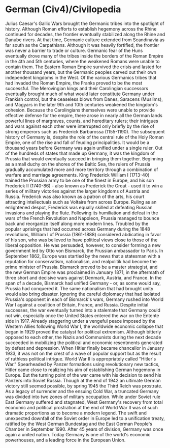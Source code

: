 # German (Civ4)/Civilopedia

Julius Caesar's Gallic Wars brought the Germanic tribes into the spotlight of history. Although Roman efforts to establish hegemony across the Rhine continued for decades, the frontier eventually stabilized along the Rhine and Danube rivers. At that time, Germanic culture extended from Scandinavia as far south as the Carpathians. Although it was heavily fortified, the frontier was never a barrier to trade or culture. Germanic fear of the Huns eventually drove many of the tribes inside the borders of the Roman Empire in the 4th and 5th centuries, where the weakened Romans were unable to contain them. The Eastern Roman Empire survived the crisis and lasted for another thousand years, but the Germanic peoples carved out their own independent kingdoms in the West.
Of the various Germanics tribes that had invaded the Roman Empire, the Franks proved to be the most successful. The Merovingian kings and their Carolingian successors eventually brought much of what would later constitute Germany under Frankish control, but the ceaseless blows from Danes, Saracens (Muslims), and Magyars in the later 9th and 10th centuries weakened the kingdom's cohesion. Because the Carolingians themselves were unable to provide effective defense for the empire, there arose in nearly all the German lands powerful lines of margraves, counts, and hereditary rulers; their intrigues and wars against each other were interrupted only briefly by the rise of strong emperors such as Frederick Barbarossa (1155-1190). The subsequent history of Germany is, despite the role of the central rule of the Holy Roman Empire, one of the rise and fall of feuding principalities. It would be a thousand years before Germany was again unified under a single ruler.
Out of the hundreds of states that made up Germany, it was the kingdom of Prussia that would eventually succeed in bringing them together. Beginning as a small duchy on the shores of the Baltic Sea, the rulers of Prussia gradually accumulated more and more territory through a combination of warfare and marriage agreements. King Frederick William I (1713-40) trained the Prussian army to be one of the finest in Europe, and his son Frederick II (1740-86) - also known as Frederick the Great - used it to win a series of military victories against the larger kingdoms of Austria and Russia. Frederick was also known as a patron of the arts, his court attracting intellectuals such as Voltaire from across Europe. Ruling as an enlightened despot, Frederick was equally skilled at defeating Russian invasions and playing the flute.
Following its humiliation and defeat in the wars of the French Revolution and Napoleon, Prussia managed to bounce back and reorganize itself along more modern lines. Troubled by the popular uprisings that had occurred across Germany during the 1848 revolutions, William I of Prussia (1861-1888) considered abdicating in favor of his son, who was believed to have political views close to those of the liberal opposition. He was persuaded, however, to consider forming a new government led by Otto von Bismarck, the Prussian ambassador to Paris. In September 1862, Europe was startled by the news that a statesman with a reputation for conservatism, nationalism, and realpolitik had become the prime minister of Prussia. Bismarck proved to be a master strategist, and the new German Empire was proclaimed in January 1871, in the aftermath of three short and decisive wars against Denmark, Austria, and France. In the span of a decade, Bismarck had unified Germany - or, as some would say, Prussia had conquered it.
The same nationalism that had brought unity would also bring disaster. Ignoring the careful diplomacy that had isolated Prussia's opponent in each of Bismarck's wars, Germany rushed into World War I against a coalition of Britain, France, and Russia. Despite initial successes, the war eventually turned into a stalemate that Germany could not win, especially once the United States entered the war on the Entente side in 1917. Already staggering under a vengeful peace imposed by the Western Allies following World War I, the worldwide economic collapse that began in 1929 proved the catalyst for political extremism. Although bitterly opposed to each other, the Nazis and Communists during the next decade succeeded in mobilizing the political and economic resentments generated by defeat and depression. When Hitler finally became chancellor in January 1933, it was not on the crest of a wave of popular support but as the result of ruthless political intrigue.
World War II is appropriately called "Hitler's War." Spearheaded by Panzer formations using revolutionary new tactics, Hitler came close to realizing his aim of establishing German hegemony in Europe. But the turning point of the war came with his decision to send his Panzers into Soviet Russia. Though at the end of 1942 an ultimate German victory still seemed possible, by spring 1945 the Third Reich was prostrate. As a legacy of surrender and the ensuing Cold War, a truncated Germany was divided into two zones of military occupation. While under Soviet rule East Germany suffered and stagnated, West Germany's recovery from total economic and political prostration at the end of World War II was of such dramatic proportions as to become a modern legend. The swift and unexpected downfall of the Soviet order in Europe led to a unification treaty, ratified by the West German Bundestag and the East German People's Chamber in September 1990. After 45 years of division, Germany was once again a united nation. Today Germany is one of the world's economic powerhouses, and a leading force in the European Union.